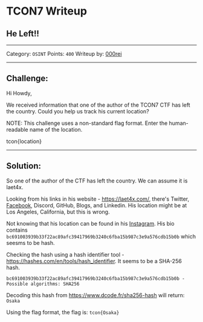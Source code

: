 # TCON7 Writeup
## He Left!!

---

Category: `OSINT`
Points: `400`
Writeup by: [000rei](https://github.com/0000rei)

---

## Challenge: 

Hi Howdy,

We received information that one of the author of the TCON7 CTF has left the country. Could you help us track his current location?

NOTE: This challenge uses a non-standard flag format. Enter the human-readable name of the location.

tcon{location}

---

## Solution:

So one of the author of the CTF has left the country. We can assume it is laet4x.

Looking from his links in his website - https://laet4x.com/, there's Twitter, [Facebook](https://www.facebook.com/4lfr4nc1s/), Discord, GitHub, Blogs, and Linkedin. His location might be at Los Angeles, California, but this is wrong.

Not knowing that his location can be found in his [Instagram](https://www.instagram.com/laet4x). His bio contains `bc691003939b33f22ac89afc39417969b3240c6fba15b987c3e9a576cdb15b0b` which seesms to be hash.

Checking the hash using a hash identifier tool - https://hashes.com/en/tools/hash_identifier. It seems to be a SHA-256 hash.
```
bc691003939b33f22ac89afc39417969b3240c6fba15b987c3e9a576cdb15b0b - Possible algorithms: SHA256
```

Decoding this hash from https://www.dcode.fr/sha256-hash will return: `Osaka`

Using the flag format, the flag is: `tcon{Osaka}`